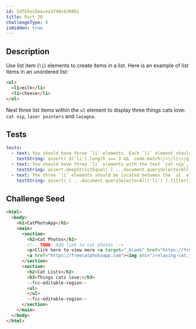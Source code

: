 ```yaml
---
id: 5dfb5ecbeacea3f48c6300b1
title: Part 20
challengeType: 0
isHidden: true
---
```


## Description
<section id='description'>

Use list item (`li`) elements to create items in a list. Here is an example of list items in an unordered list:

```html
<ul>
  <li>milk</li>
  <li>cheese</li>
</ul>
```

Nest three list items within the `ul` element to display three things cats love: `cat nip`, `laser pointers` and `lasagna`. 

</section>

## Tests
<section id='tests'>

```yml
tests:
  - text: You should have three `li` elements. Each `li` element should have its own opening and closing tag.
    testString: assert( $('li').length === 3 &&  code.match(/<\/li\>/g).length === 3 );
  - text: You should have three `li` elements with the text `cat nip`, `laser pointers` and `lasagna` in any order. You have either omitted some text or have a typo.
    testString: assert.deepStrictEqual( [ ...document.querySelectorAll('li') ].map(item => item.innerText.toLowerCase()).sort((a, b) => a.localeCompare(b)), ["cat nip", "lasagna", "laser pointers"] );
  - text: The three `li` elements should be located between the `ul` element's opening and closing tags.
    testString: assert( [ ...document.querySelectorAll('li') ].filter(item => item.parentNode.nodeName === 'UL').length === 3 );

```

</section>

## Challenge Seed
<section id='challengeSeed'>

<div id='html-seed'>

```html
<html>
  <body>
    <h1>CatPhotoApp</h1>
    <main>
      <section>
        <h2>Cat Photos</h2>
        <!-- TODO: Add link to cat photos -->
        <p>Click here to view more <a target="_blank" href="https://freecatphotoapp.com">cat photos</a>.</p>
        <a href="https://freecatphotoapp.com"><img src="/relaxing-cat.jpg" alt="A cute orange cat lying on its back."></a>
      </section>
      <section>
        <h2>Cat Lists</h2>
        <h3>Things cats love:</h3>
        --fcc-editable-region--
        <ul>
        </ul>
        --fcc-editable-region--
      </section>
    </main>
  </body>
</html>
```

</div>
</section>

